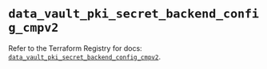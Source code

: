 # `data_vault_pki_secret_backend_config_cmpv2`

Refer to the Terraform Registry for docs: [`data_vault_pki_secret_backend_config_cmpv2`](https://registry.terraform.io/providers/hashicorp/vault/5.2.1/docs/data-sources/pki_secret_backend_config_cmpv2).
